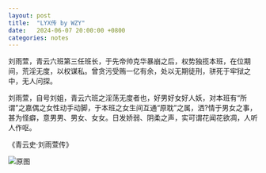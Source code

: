 ```yaml
---
layout: post
title:  "LYX传 by WZY"
date:   2024-06-07 20:00:00 +0800
categories: notes
---
```

刘雨萱，青云六班第三任班长，于先帝帅克华暴崩之后，权势独揽本班，在位期间，荒淫无度，以权谋私。曾贪污受贿一亿有余，处以无期徒刑，骈死于牢狱之中，无人问探。

刘雨萱，自号刘姐，青云六班之淫荡无度者也，好男好女好人妖，对本班有“所谓”之嘉偶之女性动手动脚，于本班之女生间互通“原耽”之属，洒?情于男女之事，甚为怪癖，意男男、男女、女女。日发娇弱、阴柔之声，实可谓花闻花欲凋，人听人作呕。

《青云史·刘雨萱传》

![原图](/images/2024/06/07/note3.png)